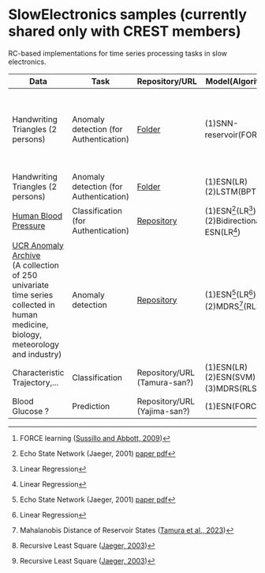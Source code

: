 # SlowElectronics samples (currently shared only with CREST members)

RC-based implementations for time series processing tasks in slow electronics.

| Data | Task | Repository/URL | Model(Algorithm) | Reference | 
| ------------- | ------------- | ------------- | ------------ | ----------- |
| Handwriting Triangles (2 persons)| Anomaly detection (for Authentication) | [Folder](https://github.com/GTANAKA-LAB/SlowElectronics/tree/main/HandwrittenTriangles_SNNreservoir) | (1)SNN-reservoir(FORCE[^2])| [Inoue et al., IEEE Symposium on VLSI Technology and Circuits, 2023](https://ieeexplore.ieee.org/document/10185412) |
| Handwriting Triangles (2 persons)| Anomaly detection (for Authentication) | [Folder](https://github.com/GTANAKA-LAB/SlowElectronics/tree/main/HandwrittenTriangles_ESNvsLSTM)| (1)ESN(LR) <br>(2)LSTM(BPTT) | --- |
| [Human Blood Pressure](https://www.nature.com/articles/s41597-022-01202-y) | Classification (for Authentication) | [Repository](https://github.com/Ziqiang-IRCN/ESN-Continuous-blood-pressure-data.git)| (1)ESN[^1](LR[^3]) <br>(2)Bidirectional-ESN(LR[^3]) | [Li et al., ICANN, 2023](https://link.springer.com/chapter/10.1007/978-3-031-44216-2_2) | 
| [UCR Anomaly Archive](https://wu.renjie.im/research/anomaly-benchmarks-are-flawed/) <br>(A collection of 250 univariate time series collected in human medicine, biology, meteorology and industry) | Anomaly detection | [Repository](https://github.com/hiroto0324/MD-RS) | (1)ESN[^1](LR[^3]) <br>(2)MDRS[^6](RLS[^7]) | [Tamura et al., TechRxiv](https://www.techrxiv.org/articles/preprint/Mahalanobis_Distance_of_Reservoir_States_for_Online_Time-Series_Anomaly_Detection/22678774) | 
| Characteristic Trajectory,... | Classification | Repository/URL (Tamura-san?) | (1)ESN(LR) <br>(2)ESN(SVM) <br>(3)MDRS(RLS[^7]) | --- | 
| Blood Glucose ? | Prediction | Repository/URL (Yajima-san?) | (1)ESN(FORCE)? | --- |


[^1]: Echo State Network (Jaeger, 2001) [paper pdf](https://www.ai.rug.nl/minds/uploads/EchoStatesTechRep.pdf)  
[^2]: FORCE learning ([Sussillo and Abbott, 2009](https://www.sciencedirect.com/science/article/pii/S0896627309005479?via%3Dihub))    
[^3]: Linear Regression
[^4]: Long Short-Term Memory ([Hochreiter and Schmidhuber, 1997](https://direct.mit.edu/neco/article-abstract/9/8/1735/6109/Long-Short-Term-Memory?redirectedFrom=fulltext))
[^5]: Backpropagation Through Time ([Werbos et al., 1990](https://ieeexplore.ieee.org/document/58337))  
[^6]: Mahalanobis Distance of Reservoir States ([Tamura et al., 2023](https://www.techrxiv.org/users/690366/articles/681614-mahalanobis-distance-of-reservoir-states-for-online-time-series-anomaly-detection))  
[^7]: Recursive Least Square ([Jaeger, 2003](https://papers.nips.cc/paper_files/paper/2002/hash/426f990b332ef8193a61cc90516c1245-Abstract.html))  
